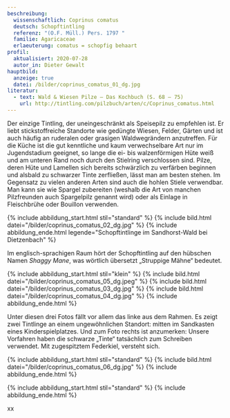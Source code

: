 ```yaml
---
beschreibung:
  wissenschaftlich: Coprinus comatus
  deutsch: Schopftintling
  referenz: "(O.F. Müll.) Pers. 1797 "
  familie: Agaricaceae
  erlaeuterung: comatus = schopfig behaart
profil:
  aktualisiert: 2020-07-28
  autor_in: Dieter Gewalt
hauptbild:
  anzeige: true
  datei: /bilder/coprinus_comatus_01_dg.jpg
literatur:
  - text: Wald & Wiesen Pilze – Das Kochbuch (S. 68 – 75)
    url: http://tintling.com/pilzbuch/arten/c/Coprinus_comatus.html
---
```

Der einzige Tintling, der uneingeschränkt als Speisepilz zu empfehlen ist. Er liebt stickstoffreiche Standorte wie gedüngte Wiesen, Felder, Gärten und ist auch häufig an ruderalen oder grasigen Waldwegrändern anzutreffen. Für die Küche ist die gut kenntliche und kaum verwechselbare Art nur im Jugendstadium geeignet, so lange die ei- bis walzenförmigen Hüte weiß und am unteren Rand noch durch den Stielring verschlossen sind. Pilze, deren Hüte und Lamellen sich bereits schwärzlich zu verfärben beginnen und alsbald zu schwarzer Tinte zerfließen, lässt man am besten stehen. Im Gegensatz zu vielen anderen Arten sind auch die hohlen Stiele verwendbar. Man kann sie wie Spargel zubereiten (weshalb die Art von manchen Pilzfreunden auch Spargelpilz genannt wird) oder als Einlage in Fleischbrühe oder Bouillon verwenden.

{% include abbildung_start.html stil="standard" %}
{% include bild.html datei="/bilder/coprinus_comatus_02_dg.jpg" %}
{% include abbildung_ende.html legende="Schopftintlinge im Sandhorst-Wald bei Dietzenbach" %}

Im englisch-sprachigen Raum hört der Schopftintling auf den hübschen Namen *Shaggy Mane*, was wörtlich übersetzt „Struppige Mähne“ bedeutet.

{% include abbildung_start.html stil="klein" %}
{% include bild.html datei="/bilder/coprinus_comatus_05_dg.jpeg" %}
{% include bild.html datei="/bilder/coprinus_comatus_03_dg.jpg" %}
{% include bild.html datei="/bilder/coprinus_comatus_04_dg.jpg" %}
{% include abbildung_ende.html %}

Unter diesen drei Fotos fällt vor allem das linke aus dem Rahmen. Es zeigt zwei Tintlinge an einem ungewöhnlichen Standort: mitten im Sandkasten eines Kinderspielplatzes. Und zum Foto rechts ist anzumerken: Unsere Vorfahren haben die schwarze „Tinte“ tatsächlich zum Schreiben verwendet. Mit zugespitztem Federkiel, versteht sich.

{% include abbildung_start.html stil="standard" %}
{% include bild.html datei="/bilder/coprinus_comatus_06_dg.jpg" %}
{% include abbildung_ende.html %}

{% include abbildung_start.html stil="standard" %}
{% include abbildung_ende.html %}

xx